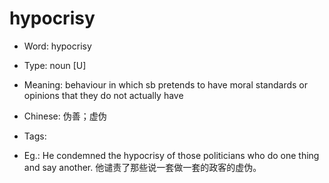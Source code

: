# hypocrisy

- Word: hypocrisy

- Type: noun [U]
- Meaning: behaviour in which sb pretends to have moral standards or opinions that they do not actually have
- Chinese: 伪善；虚伪
- Tags: 
- Eg.: He condemned the hypocrisy of those politicians who do one thing and say another. 他谴责了那些说一套做一套的政客的虚伪。


